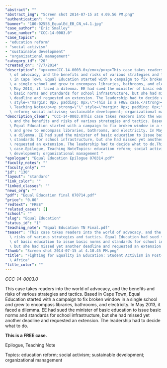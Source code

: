 ```yaml
---
"abstract": ""
"abstract_img": "Screen shot 2014-07-15 at 4.09.56 PM.png"
"authentication": "no"
"banner": "180-02558_EqualEd_EB_CN_v4.1.jpg"
"case_author": "Eric Smalley"
"case_number": "CCC-14-0003.0"
"case_topics":
- "education reform"
- "social activism"
- "sustainable development"
- "organizational management"
"category_id": "20"
"created_on": "7/7/2014"
"description": "<p><em>CCC-14-0003.0</em></p><p>This case takes readers into the world\
  \ of advocacy, and the benefits and risks of various strategies and tactics. Based\
  \ in Cape Town, Equal Education started with a campaign to fix broken window in\
  \ a single school and grew to encompass libraries, bathrooms, and electricity. In\
  \ May 2013, it faced a dilemma. EE had sued the minister of basic education to issue\
  \ basic norms and standards for school infrastructure, but she had missed yet another\
  \ deadline and requested an extension. The leadership had to decide what to do.</p><p><strong\
  \ style=\"margin: 0px; padding: 0px;\">This is a FREE case.</strong></p><p>Epilogue,\
  \ Teaching Note</p><p strong=\"\" style=\"margin: 0px; padding: 0px;\">Topics:&nbsp;education\
  \ reform; social activism; sustainable development; organizational management&nbsp;</p>"
"description_clean": "CCC-14-0003.0This case takes readers into the world of advocacy,\
  \ and the benefits and risks of various strategies and tactics. Based in Cape Town,\
  \ Equal Education started with a campaign to fix broken window in a single school\
  \ and grew to encompass libraries, bathrooms, and electricity. In May 2013, it faced\
  \ a dilemma. EE had sued the minister of basic education to issue basic norms and\
  \ standards for school infrastructure, but she had missed yet another deadline and\
  \ requested an extension. The leadership had to decide what to do.This is a FREE\
  \ case.Epilogue, Teaching NoteTopics: education reform; social activism; sustainable\
  \ development; organizational management "
"epologue": "Equal Education Epilogue 070314.pdf"
"faculty_notes": ""
"faculty_only": ""
"id": "130"
"layout": "standard"
"link_color": ""
"linked_classes": ""
"news_org": ""
"pdf": "Equal Education final 070714.pdf"
"price": "0.00"
"redtext": "FREE"
"related_cases": []
"school": ""
"slug": "Equal Education"
"status_id": "1"
"teaching_note": "Equal Education TN Final.pdf"
"teaser": "This case takes readers into the world of advocacy, and the benefits and\
  \ risks of various strategies and tactics. Equal Education had sued the minister\
  \ of basic education to issue basic norms and standards for school infrastructure,\
  \ but she had missed yet another deadline and requested an extension. "
"thumb": "Screen shot 2014-07-15 at 4.10.45 PM.png"
"title": "Fighting for Equality in Education: Student Activism in Post-apartheid South\
  \ Africa"
"title_color": ""
---
```

<p><em>CCC-14-0003.0</em></p><p>This case takes readers into the world of advocacy, and the benefits and risks of various strategies and tactics. Based in Cape Town, Equal Education started with a campaign to fix broken window in a single school and grew to encompass libraries, bathrooms, and electricity. In May 2013, it faced a dilemma. EE had sued the minister of basic education to issue basic norms and standards for school infrastructure, but she had missed yet another deadline and requested an extension. The leadership had to decide what to do.</p><p><strong style="margin: 0px; padding: 0px;">This is a FREE case.</strong></p><p>Epilogue, Teaching Note</p><p strong="" style="margin: 0px; padding: 0px;">Topics:&nbsp;education reform; social activism; sustainable development; organizational management&nbsp;</p>

